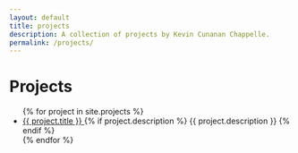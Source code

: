```yaml
---
layout: default
title: projects
description: A collection of projects by Kevin Cunanan Chappelle.
permalink: /projects/
---
```


<h1>Projects</h1>

<div id="link-container">
  <ul>
    {% for project in site.projects %}
      <li class="row">
        <div class="link-wrapper">
          <a href="{{ project.url }}" class="project-link">
            {{ project.title }}
          </a>
          {% if project.description %}
            <span class="subtitle">{{ project.description }}</span>
          {% endif %}
        </div>
      </li>
    {% endfor %}
  </ul>
</div>